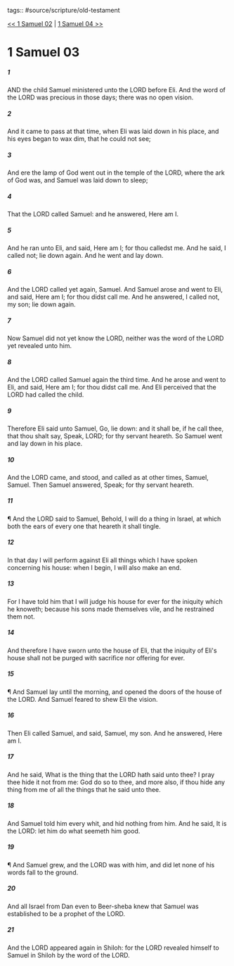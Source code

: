 tags:: #source/scripture/old-testament

[<< 1 Samuel 02](/Old_Testament/09_1_Samuel/1_Samuel_02.md) | [1 Samuel 04 >>](/Old_Testament/09_1_Samuel/1_Samuel_04.md)

# 1 Samuel 03

##### 1

AND the child Samuel ministered unto the LORD before Eli. And the word of the LORD was precious in those days; there was no open vision.

##### 2

And it came to pass at that time, when Eli was laid down in his place, and his eyes began to wax dim, that he could not see;

##### 3

And ere the lamp of God went out in the temple of the LORD, where the ark of God was, and Samuel was laid down to sleep;

##### 4

That the LORD called Samuel: and he answered, Here am I.

##### 5

And he ran unto Eli, and said, Here am I; for thou calledst me. And he said, I called not; lie down again. And he went and lay down.

##### 6

And the LORD called yet again, Samuel. And Samuel arose and went to Eli, and said, Here am I; for thou didst call me. And he answered, I called not, my son; lie down again.

##### 7

Now Samuel did not yet know the LORD, neither was the word of the LORD yet revealed unto him.

##### 8

And the LORD called Samuel again the third time. And he arose and went to Eli, and said, Here am I; for thou didst call me. And Eli perceived that the LORD had called the child.

##### 9

Therefore Eli said unto Samuel, Go, lie down: and it shall be, if he call thee, that thou shalt say, Speak, LORD; for thy servant heareth. So Samuel went and lay down in his place.

##### 10

And the LORD came, and stood, and called as at other times, Samuel, Samuel. Then Samuel answered, Speak; for thy servant heareth.

##### 11

¶ And the LORD said to Samuel, Behold, I will do a thing in Israel, at which both the ears of every one that heareth it shall tingle.

##### 12

In that day I will perform against Eli all things which I have spoken concerning his house: when I begin, I will also make an end.

##### 13

For I have told him that I will judge his house for ever for the iniquity which he knoweth; because his sons made themselves vile, and he restrained them not.

##### 14

And therefore I have sworn unto the house of Eli, that the iniquity of Eli's house shall not be purged with sacrifice nor offering for ever.

##### 15

¶ And Samuel lay until the morning, and opened the doors of the house of the LORD. And Samuel feared to shew Eli the vision.

##### 16

Then Eli called Samuel, and said, Samuel, my son. And he answered, Here am I.

##### 17

And he said, What is the thing that the LORD hath said unto thee? I pray thee hide it not from me: God do so to thee, and more also, if thou hide any thing from me of all the things that he said unto thee.

##### 18

And Samuel told him every whit, and hid nothing from him. And he said, It is the LORD: let him do what seemeth him good.

##### 19

¶ And Samuel grew, and the LORD was with him, and did let none of his words fall to the ground.

##### 20

And all Israel from Dan even to Beer-sheba knew that Samuel was established to be a prophet of the LORD.

##### 21

And the LORD appeared again in Shiloh: for the LORD revealed himself to Samuel in Shiloh by the word of the LORD.

